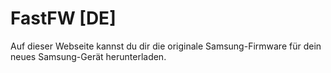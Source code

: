# FastFW [DE]
Auf dieser Webseite kannst du dir die originale Samsung-Firmware für dein neues Samsung-Gerät herunterladen.
